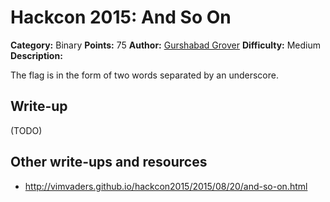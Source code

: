 # Hackcon 2015: And So On 

**Category:** Binary
**Points:** 75
**Author:** [Gurshabad Grover](https://github.com/gurshabad)
**Difficulty:** Medium
**Description:** 

The flag is in the form of two words separated by an underscore.

## Write-up

(TODO)

## Other write-ups and resources

* <http://vimvaders.github.io/hackcon2015/2015/08/20/and-so-on.html>
